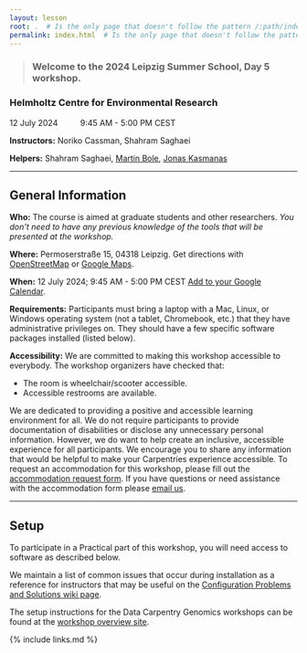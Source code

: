 ```yaml
---
layout: lesson
root: .  # Is the only page that doesn't follow the pattern /:path/index.html
permalink: index.html  # Is the only page that doesn't follow the pattern /:path/index.html
---
```



> ### Welcome to the **2024 Leipzig Summer School, Day 5** workshop.
### Helmholtz Centre for Environmental Research
12 July 2024  &nbsp;&nbsp;&nbsp;&nbsp;&nbsp;&nbsp;&nbsp;&nbsp; 9:45 AM - 5:00 PM CEST

**Instructors:** Noriko Cassman, Shahram Saghaei

**Helpers:** Shahram Saghaei, [Martin Bole](mailto:martin.bole@ufz.de), [Jonas Kasmanas](mailto:jonas.kasmanas@ufz.de)

---

## General Information

**Who:** The course is aimed at graduate students and other researchers. *You don't need to have any previous knowledge of the tools that will be presented at the workshop.*

**Where:** Permoserstraße 15, 04318 Leipzig. Get directions with [OpenStreetMap](https://www.openstreetmap.org/) or [Google Maps](https://www.google.com/maps/place/Helmholtz+Centre+for+Environmental+Research+-+UFZ/@51.3517518,12.4283362,17z/data=!3m1!4b1!4m6!3m5!1s0x47a6f87d03650915:0xccdff15106b0098e!8m2!3d51.3517518!4d12.4309111!16s%2Fm%2F049t2kx?entry=ttu).

**When:** 12 July 2024; 9:45 AM - 5:00 PM CEST [Add to your Google Calendar](https://calendar.google.com/).

**Requirements:** Participants must bring a laptop with a Mac, Linux, or Windows operating system (not a tablet, Chromebook, etc.) that they have administrative privileges on. They should have a few specific software packages installed (listed below).

**Accessibility:** We are committed to making this workshop accessible to everybody. The workshop organizers have checked that:
- The room is wheelchair/scooter accessible.
- Accessible restrooms are available.

We are dedicated to providing a positive and accessible learning environment for all. We do not require participants to provide documentation of disabilities or disclose any unnecessary personal information. However, we do want to help create an inclusive, accessible experience for all participants. We encourage you to share any information that would be helpful to make your Carpentries experience accessible. To request an accommodation for this workshop, please fill out the [accommodation request form](https://example.com). If you have questions or need assistance with the accommodation form please [email us](mailto:email@example.com).

---

## Setup

To participate in a Practical part of this workshop, you will need access to software as described below. 

We maintain a list of common issues that occur during installation as a reference for instructors that may be useful on the [Configuration Problems and Solutions wiki page](https://example.com/wiki).

The setup instructions for the Data Carpentry Genomics workshops can be found at the [workshop overview site](https://example.com/overview).

{% include links.md %}
